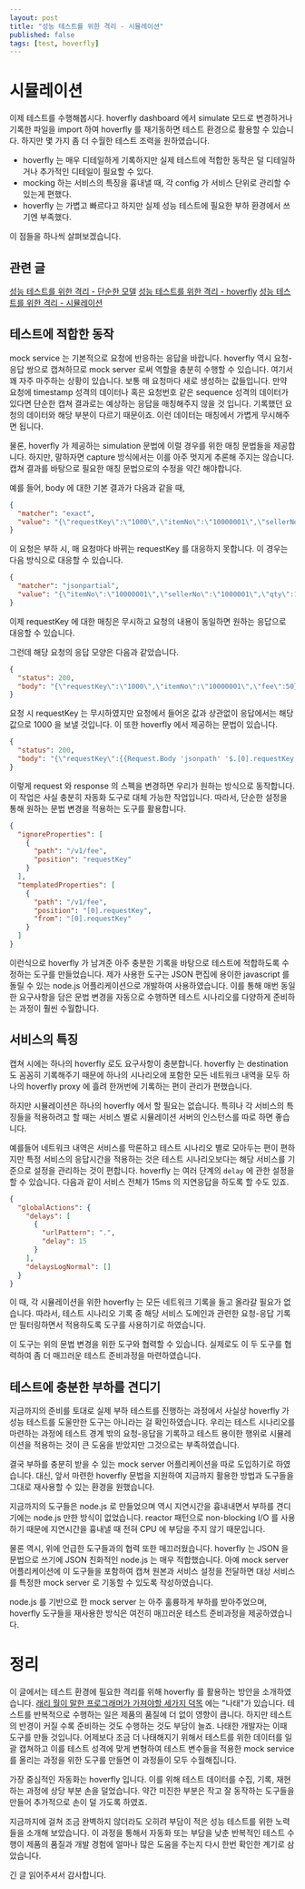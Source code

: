 ```yaml
---
layout: post
title: "성능 테스트를 위한 격리 - 시뮬레이션"
published: false
tags: [test, hoverfly]
---
```


# 시뮬레이션

이제 테스트를 수행해봅시다. hoverfly dashboard 에서 simulate 모드로 변경하거나 기록한 파일을 import 하여 hoverfly 를 재기동하면 테스트 환경으로 활용할 수 있습니다.
하지만 몇 가지 좀 더 수월한 테스트 조력을 원하였습니다.

<!-- more -->

- hoverfly 는 매우 디테일하게 기록하지만 실제 테스트에 적합한 동작은 덜 디테일하거나 추가적인 디테일이 필요할 수 있다.
- mocking 하는 서비스의 특징을 흉내낼 때, 각 config 가 서비스 단위로 관리할 수 있는게 편했다.
- hoverfly 는 가볍고 빠르다고 하지만 실제 성능 테스트에 필요한 부하 환경에서 쓰기엔 부족했다.

이 점들을 하나씩 살펴보겠습니다.

## 관련 글
[성능 테스트를 위한 격리 - 단순한 모델](/25)
[성능 테스트를 위한 격리 - hoverfly](/26)
[성능 테스트를 위한 격리 - 시뮬레이션](/27)

## 테스트에 적합한 동작

mock service 는 기본적으로 요청에 반응하는 응답을 바랍니다. hoverfly 역시 요청-응답 쌍으로 캡쳐하므로 mock server 로써 역할을 충분히 수행할 수 있습니다.
여기서 꽤 자주 마주하는 상황이 있습니다. 보통 매 요청마다 새로 생성하는 값들입니다.
만약 요청에 timestamp 성격의 데이터나 혹은 요청번호 같은 sequence 성격의 데이터가 있다면 단순한 캡쳐 결과로는 예상하는 응답을 매칭해주지 않을 것 입니다.
기록했던 요청의 데이터와 해당 부분이 다르기 때문이죠. 이런 데이터는 매칭에서 가볍게 무시해주면 됩니다.

물론, hoverfly 가 제공하는 simulation 문법에 이럴 경우를 위한 매칭 문법들을 제공합니다. 하지만, 말하자면 capture 방식에서는 이를 아주 멋지게 추론해 주지는 않습니다.
캡쳐 결과를 바탕으로 필요한 매칭 문법으로의 수정을 약간 해야합니다.

예를 들어, body 에 대한 기본 결과가 다음과 같을 때,

```json
{
  "matcher": "exact",
  "value": "{\"requestKey\":\"1000\",\"itemNo\":\"10000001\",\"sellerNo\":\"1000001\",\"qty\":1,\"price\":10000}"
}
```

이 요청은 부하 시, 매 요청마다 바뀌는 requestKey 를 대응하지 못합니다. 이 경우는 다음 방식으로 대응할 수 있습니다.

```json
{
  "matcher": "jsonpartial",
  "value": "{\"itemNo\":\"10000001\",\"sellerNo\":\"1000001\",\"qty\":1,\"price\":10000}"
}
```

이제 requestKey 에 대한 매칭은 무시하고 요청의 내용이 동일하면 원하는 응답으로 대응할 수 있습니다.

그런데 해당 요청의 응답 모양은 다음과 같았습니다.

```json
{
  "status": 200,
  "body": "{\"requestKey\":\"1000\",\"itemNo\":\"10000001\",\"fee\":50}"
}
```

요청 시 requestKey 는 무시하였지만 요청에서 들어온 값과 상관없이 응답에서는 해당 값으로 1000 을 보낼 것입니다. 이 또한 hoverfly 에서 제공하는 문법이 있습니다.

```json
{
  "status": 200,
  "body": "{\"requestKey\":{{Request.Body 'jsonpath' '$.[0].requestKey'}},\"itemNo\":\"10000001\",\"fee\":50}"
}
```

이렇게 request 와 response 의 스펙을 변경하면 우리가 원하는 방식으로 동작합니다.
이 작업은 사실 충분히 자동화 도구로 대체 가능한 작업입니다. 따라서, 단순한 설정을 통해 원하는 문법 변경을 적용하는 도구를 활용합니다.

```json
{
  "ignoreProperties": [
    {
      "path": "/v1/fee",
      "position": "requestKey"
    }
  ],
  "templatedProperties": [
    {
      "path": "/v1/fee",
      "position": "[0].requestKey",
      "from": "[0].requestKey"
    }
  ]
}
```

이런식으로 hoverfly 가 남겨준 아주 충분한 기록을 바탕으로 테스트에 적합하도록 수정하는 도구를 만들었습니다.
제가 사용한 도구는 JSON 편집에 용이한 javascript 를 돌릴 수 있는 node.js 어플리케이션으로 개발하여 사용하였습니다.
이를 통해 매번 동일한 요구사항을 담은 문법 변경을 자동으로 수행하면 테스트 시나리오를 다양하게 준비하는 과정이 훨씬 수월합니다.

## 서비스의 특징

캡쳐 시에는 하나의 hoverfly 로도 요구사항이 충분합니다.
hoverfly 는 destination 도 꼼꼼히 기록해주기 때문에 하나의 시나리오에 포함한 모든 네트워크 내역을 모두 하나의 hoverfly proxy 에 흘려 한꺼번에 기록하는 편이 관리가 편했습니다.

하지만 시뮬레이션은 하나의 hoverfly 에서 할 필요는 없습니다. 특히나 각 서비스의 특징들을 적용하려고 할 때는 서비스 별로 시뮬레이션 서버의 인스턴스를 따로 하면 좋습니다.

예를들어 네트워크 내역은 서비스를 막론하고 테스트 시나리오 별로 모아두는 편이 편하지만 특정 서비스의 응답시간을 적용하는 것은 테스트 시나리오보다는 해당 서비스를 기준으로 설정을 관리하는 것이 편합니다.
hoverfly 는 여러 단계의 `delay` 에 관한 설정을 할 수 있습니다. 다음과 같이 서비스 전체가 15ms 의 지연응답을 하도록 할 수도 있죠.

```json
{
  "globalActions": {
    "delays": [
      {
        "urlPattern": ".",
        "delay": 15
      }
    ],
    "delaysLogNormal": []
  }
}
```

이 때, 각 시뮬레이션을 위한 hoverfly 는 모든 네트워크 기록을 들고 올라갈 필요가 없습니다.
따라서, 테스트 시나리오 기록 중 해당 서비스 도메인과 관련한 요청-응답 기록만 필터링하면서 적용하도록 도구를 사용하기로 하였습니다.

이 도구는 위의 문법 변경을 위한 도구와 협력할 수 있습니다. 실제로도 이 두 도구를 협력하여 좀 더 매끄러운 테스트 준비과정을 마련하였습니다.

## 테스트에 충분한 부하를 견디기

지금까지의 준비를 토대로 실제 부하 테스트를 진행하는 과정에서 사실상 hoverfly 가 성능 테스트를 도울만한 도구는 아니라는 걸 확인하였습니다.
우리는 테스트 시나리오를 마련하는 과정에 테스트 경계 밖의 요청-응답을 기록하고 테스트 용이한 행위로 시뮬레이션을 적용하는 것이 큰 도움을 받았지만 그것으로는 부족하였습니다.

결국 부하를 충분히 받을 수 있는 mock server 어플리케이션을 따로 도입하기로 하였습니다.
대신, 앞서 마련한 hoverfly 문법을 지원하여 지금까지 활용한 방법과 도구들을 그대로 재사용할 수 있는 환경을 원했습니다.

지금까지의 도구들은 node.js 로 만들었으며 역시 지연시간을 흉내내면서 부하를 견디기에는 node.js 만한 방식이 없었습니다.
reactor 패턴으로 non-blocking I/O 를 사용하기 때문에 지연시간을 흉내낼 때 전혀 CPU 에 부담을 주지 않기 때문입니다.

물론 역시, 위에 언급한 도구들과의 협력 또한 매끄러웠습니다. hoverfly 는 JSON 을 문법으로 쓰기에 JSON 친화적인 node.js 는 매우 적합했습니다.
아예 mock server 어플리케이션에 이 도구들을 포함하여 캡쳐 원본과 서비스 설정을 전달하면 대상 서비스를 특정한 mock server 로 기동할 수 있도록 작성하였습니다.

node.js 를 기반으로 한 mock server 는 아주 훌륭하게 부하를 받아주었으며, hoverfly 도구들을 재사용한 방식은 여전히 매끄러운 테스트 준비과정을 제공하였습니다.

# 정리

이 글에서는 테스트 환경에 필요한 격리를 위해 hoverfly 를 활용하는 방안을 소개하였습니다.
[래리 월이 말한 프로그래머가 가져야할 세가지 덕목](https://www.mimul.com/blog/three-great-virtues-of-a-programmer/) 에는 "나태"가 있습니다.
테스트를 반복적으로 수행하는 일은 제품의 품질에 더 없이 영향이 큽니다. 하지만 테스트의 반경이 커질 수록 준비하는 것도 수행하는 것도 부담이 늘죠.
나태한 개발자는 이때 도구를 만들 것입니다. 어제보다 조금 더 나태해지기 위해서 테스트를 위한 데이터를 일괄 캡쳐하고 이를 테스트 성격에 맞게 변형하여 테스트 변수들을 적용한 mock service 를 올리는 과정을 위한 도구를 만들면 이 과정들이 모두 수월해집니다.

가장 중심적인 자동화는 hoverfly 입니다. 이를 위해 테스트 데이터를 수집, 기록, 재현하는 과정에 상당 부분 손을 덜었습니다.
약간 미진한 부분은 작고 잘 동작하는 도구들을 만들어 추가적으로 손이 덜 가도록 하였죠.

지금까지에 걸쳐 조금 완벽하지 않더라도 오히려 부담이 적은 성능 테스트를 위한 노력들을 소개해 보았습니다.
이 과정을 통해서 자동화 또는 부담을 낮춘 반복적인 테스트 수행이 제품의 품질과 개발 경험에 얼마나 많은 도움을 주는지 다시 한번 확인한 계기로 삼았습니다.

긴 글 읽어주셔서 감사합니다.